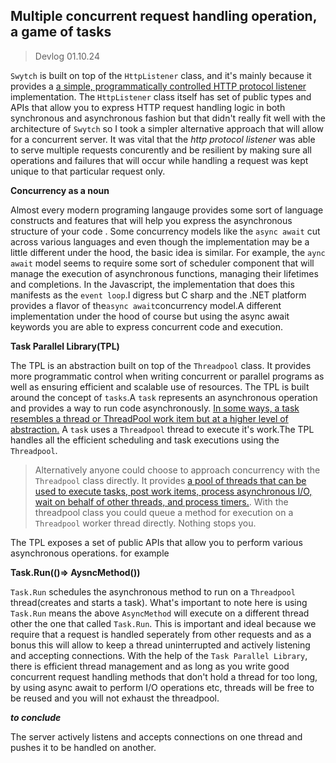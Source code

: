 ## Multiple concurrent request handling operation, a game of tasks 

>Devlog 01.10.24

`Swytch` is built on top of the `HttpListener` class, and it's mainly because it provides a 
[a simple, programmatically controlled HTTP protocol listener](https://learn.microsoft.com/en-us/dotnet/api/system.net.httplistener?view=net-8.0)
implementation. The `HttpListener` class itself has set of public types and  APIs that allow you to express HTTP request
handling logic in both synchronous and asynchronous fashion but that didn't really fit well with the architecture of `Swytch` so I
took a simpler alternative approach that will allow for a concurrent server. It was vital that the _http protocol listener_ was able to serve multiple requests
concurently and be resilient by making sure all operations and failures that will occur while handling a request was kept unique to that particular request only.


**Concurrency as a noun**

Almost every modern programing langauge provides some sort of language constructs and features that will help you express the asynchronous 
structure of your code . Some concurrency models like the `async await` cut across various languages and even though the implementation may be 
a little different under the hood, the basic idea is similar. For example, the `aync await` model seems to require some 
sort of scheduler component that will manage the execution of asynchronous functions, managing their lifetimes and completions.
In the Javascript, the implementation that does this manifests as the `event loop`.I digress but
C sharp and the .NET platform provides a flavor of the`async await`concurrency model.A different implementation under the hood of course but using the async await keywords
you are able to express concurrent code and execution.  


**Task Parallel Library(TPL)**

The TPL is an abstraction built on top of the `Threadpool` class. It provides more programmatic control
when writing concurrent or parallel programs as well as ensuring efficient and scalable use of resources. 
The  TPL is built around the concept of `tasks`.A `task` represents an asynchronous operation and provides a way to run code asynchronously.
[In some ways, a task resembles a thread or ThreadPool work item but at a higher level of abstraction.](https://learn.microsoft.com/en-us/dotnet/standard/parallel-programming/task-based-asynchronous-programming) 
A `task` uses a `Threadpool` thread to
execute it's work.The TPL handles all the efficient scheduling and task executions using the `Threadpool`.

>Alternatively anyone could choose to approach concurrency with the` Threadpool` class directly. It provides
[a pool of threads that can be used to execute tasks, post work items, process asynchronous I/O, wait on behalf of other threads, and process timers.](https://learn.microsoft.com/en-us/dotnet/api/system.threading.threadpool?view=net-8.0).
With the threadpool class you could queue a method for execution on a `Threadpool` worker thread directly. Nothing stops you.

The TPL exposes a set of public APIs that allow you to perform various asynchronous operations. for example

**Task.Run(()=> AysncMethod())**

`Task.Run`  schedules the asynchronous method to run on a `Threadpool` thread(creates and starts a task). What's important to 
note here is using `Task.Run` means the above `AsyncMethod` will
execute on a different thread other the one that called `Task.Run`. This is important and ideal 
because we require that a request is handled seperately from other requests and as a bonus this will allow to keep a thread 
uninterrupted and actively listening and accepting connections. With the help of  the `Task Parallel Library`, there is efficient thread management and as long as 
you write good concurrent request handling methods  that don't hold a thread for too long, by using async await to
perform I/O operations etc, threads will be free to be reused and you will not exhaust the threadpool.

***to conclude***

The server actively listens and accepts connections on one thread and pushes it to be handled on another.















